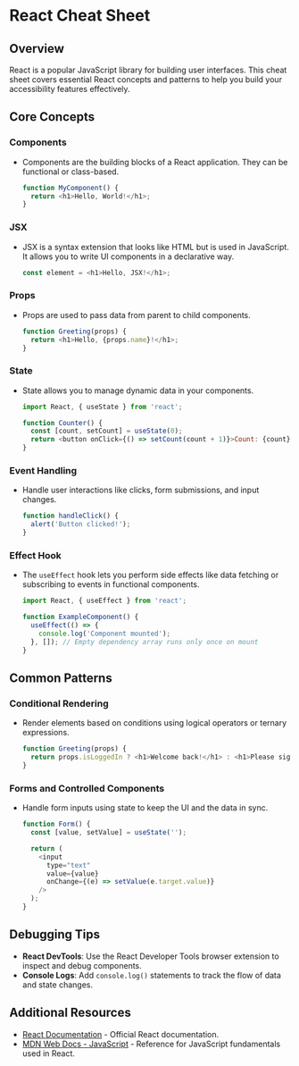 
# React Cheat Sheet

## Overview

React is a popular JavaScript library for building user interfaces. This cheat sheet covers essential React concepts and patterns to help you build your accessibility features effectively.

## Core Concepts

### **Components**
- Components are the building blocks of a React application. They can be functional or class-based.
  ```javascript
  function MyComponent() {
    return <h1>Hello, World!</h1>;
  }
  ```

### **JSX**
- JSX is a syntax extension that looks like HTML but is used in JavaScript. It allows you to write UI components in a declarative way.
  ```javascript
  const element = <h1>Hello, JSX!</h1>;
  ```

### **Props**
- Props are used to pass data from parent to child components.
  ```javascript
  function Greeting(props) {
    return <h1>Hello, {props.name}!</h1>;
  }
  ```

### **State**
- State allows you to manage dynamic data in your components.
  ```javascript
  import React, { useState } from 'react';

  function Counter() {
    const [count, setCount] = useState(0);
    return <button onClick={() => setCount(count + 1)}>Count: {count}</button>;
  }
  ```

### **Event Handling**
- Handle user interactions like clicks, form submissions, and input changes.
  ```javascript
  function handleClick() {
    alert('Button clicked!');
  }
  ```

### **Effect Hook**
- The `useEffect` hook lets you perform side effects like data fetching or subscribing to events in functional components.
  ```javascript
  import React, { useEffect } from 'react';

  function ExampleComponent() {
    useEffect(() => {
      console.log('Component mounted');
    }, []); // Empty dependency array runs only once on mount
  }
  ```

## Common Patterns

### **Conditional Rendering**
- Render elements based on conditions using logical operators or ternary expressions.
  ```javascript
  function Greeting(props) {
    return props.isLoggedIn ? <h1>Welcome back!</h1> : <h1>Please sign in.</h1>;
  }
  ```

### **Forms and Controlled Components**
- Handle form inputs using state to keep the UI and the data in sync.
  ```javascript
  function Form() {
    const [value, setValue] = useState('');

    return (
      <input
        type="text"
        value={value}
        onChange={(e) => setValue(e.target.value)}
      />
    );
  }
  ```

## Debugging Tips

- **React DevTools**: Use the React Developer Tools browser extension to inspect and debug components.
- **Console Logs**: Add `console.log()` statements to track the flow of data and state changes.

## Additional Resources
- [React Documentation](https://reactjs.org/docs/getting-started.html) - Official React documentation.
- [MDN Web Docs - JavaScript](https://developer.mozilla.org/en-US/docs/Web/JavaScript) - Reference for JavaScript fundamentals used in React.